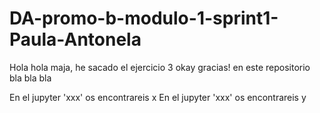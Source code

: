 # DA-promo-b-modulo-1-sprint1-Paula-Antonela
Hola hola maja, he sacado el ejercicio 3
okay gracias!
en este repositorio bla bla bla

En el jupyter 'xxx' os encontrareis x
En el jupyter 'xxx' os encontrareis y